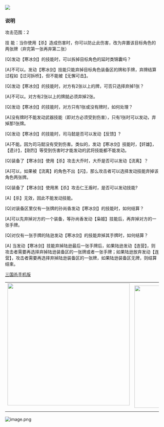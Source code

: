 ![](resource:assets/images/card/card_111.png) 


### 说明
攻击范围：2

技    能：当你使用【杀】造成伤害时，你可以防止此伤害，改为弃置该目标角色的两张牌（弃完第一张再弃第二张）



[Q]发动【寒冰剑】的技能时，可以拆掉目标角色的延时类锦囊吗？

[A]不可以。发动【寒冰剑】技能只能弃掉目标角色装备区的牌和手牌，弃牌结算过程如【过河拆桥】，但不能被【无懈可击】。



[Q]发动【寒冰剑】的技能时，对方有2张以上的牌，可否只选择弃掉1张？

[A]不可以。对方有2张以上的牌就必须弃掉2张。



[Q]发动【寒冰剑】的技能时，对方只有1张或没有牌时，如何处理？

[A]没有牌时不能发动武器技能（即对方必须受到伤害），只有1张时可以发动，弃掉那1张牌。



[Q]发动【寒冰剑】的技能时，司马懿是否可以发动【反馈】? 

[A]不能。因为司马懿没有受到伤害。类似的，发动【寒冰剑】技能时，【奸雄】，【遗计】，【刚烈】等受到伤害时才能发动的武将技能都不能发动。



[Q]装备了【寒冰剑】使用【杀】攻击大乔时，大乔是否可以发动【流离】？

[A]可以，如果被【流离】的角色不出【闪】，那么攻击者可以选择发动技能弃掉该角色两张牌。



[Q]装备了【寒冰剑】使用黑【杀】攻击仁王盾时，是否可以发动技能? 

[A]【杀】无效，因此不能发动技能。



[Q]对装备区里仅有一张牌的孙尚香发动【寒冰剑】的技能时，如何结算？

[A]可以先弃掉对方的一个装备，等孙尚香发动【枭姬】技能后，再弃掉对方的一张手牌。



[Q]对仅有一张手牌的陆逊发动【寒冰剑】的技能弃掉其手牌时，如何结算？

[A] 当发动【寒冰剑】技能弃掉陆逊最后一张手牌后，如果陆逊发动【连营】，则攻击者需要再选择弃掉陆逊装备区的一张牌或者一张手牌；如果陆逊放弃发动【连营】，攻击者需要再选择弃掉陆逊装备区的一张牌，如果陆逊装备区无牌，则结算结束。



 [三国杀手机版](https://apps.apple.com/cn/app/%E4%B8%89%E5%9B%BD%E6%9D%80%E9%97%AE%E9%A2%98%E7%AD%94%E7%96%91/id527602078)
    <div style="text-align: center"><table><tr>
    <td style="text-align: center">
<img src="https://is4-ssl.mzstatic.com/image/thumb/PurpleSource116/v4/1b/38/06/1b380673-fa07-7d70-76af-cc625e8e7894/97f20edf-1616-4b93-9e88-fbaebfe22faf_page-0.jpg/460x0w.webp" height="400">
</td>
<td style="text-align: center">
<img src="https://is5-ssl.mzstatic.com/image/thumb/PurpleSource126/v4/f6/ae/05/f6ae053d-def3-e9be-a991-74954202adad/7a500a3f-0dc0-4c7a-8287-6eed7e11d2b4_page-1.jpg/460x0w.webp" height="400">
</td>
<td style="text-align: center">
<img src="https://is2-ssl.mzstatic.com/image/thumb/PurpleSource126/v4/f3/38/97/f33897de-2a22-ec13-1832-60c35c10fe7c/7fbfdcd6-9f03-45ce-8dc1-bad59b0e5f5d_page-2.jpg/460x0w.webp" height="400">
</td>
<td style="text-align: center">
<img src="https://is2-ssl.mzstatic.com/image/thumb/PurpleSource116/v4/7c/bf/db/7cbfdbb7-8d99-a661-c3a7-bc4e3fdb840a/5e805d5e-b991-4341-bdf6-233a5dd8d703_page-3.jpg/460x0w.webp" height="400">
</td>
</tr>
</table>
</div>
    
 ![image.png](https://s2.loli.net/2022/01/10/Z85EF3hBpvU41oI.png)
